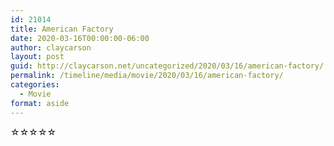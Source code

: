 ```yaml
---
id: 21014
title: American Factory
date: 2020-03-16T00:00:00-06:00
author: claycarson
layout: post
guid: http://claycarson.net/uncategorized/2020/03/16/american-factory/
permalink: /timeline/media/movie/2020/03/16/american-factory/
categories:
  - Movie
format: aside
---
```

<div class="media-details"></div>

<div class="media-creator"></div>

<div class="media-rating">☆☆☆☆☆</div>
